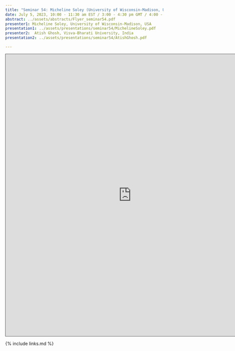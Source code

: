 ```yaml
---
title: "Seminar 54: Micheline Soley (University of Wisconsin-Madison, USA) and Atish Ghosh (Visva-Bharati University, India)"
date: July 5, 2023, 10:00 - 11:30 am EST / 3:00 - 4:30 pm GMT / 4:00 - 5:30 CET, Paris / 10:00 pm - 11:30 pm CST Beijing
abstract: ../assets/abstracts/Flyer_seminar54.pdf
presenter1: Micheline Soley, University of Wisconsin-Madison, USA
presentation1: ../assets/presentations/seminar54/MichelineSoley.pdf
presenter2:  Atish Ghosh, Visva-Bharati University, India
presentation2: ../assets/presentations/seminar54/AtishGhosh.pdf

---
```


<iframe src="https://ub.hosted.panopto.com/Panopto/Pages/Embed.aspx?id=f04ecd6d-5183-4a95-b3ab-b0360106b907
&autoplay=false&offerviewer=true&showtitle=true&showbrand=true&captions=false&interactivity=all" height="900" width="800"
 style="border: 1px solid #464646;" allowfullscreen allow="autoplay"></iframe>


{% include links.md %}


